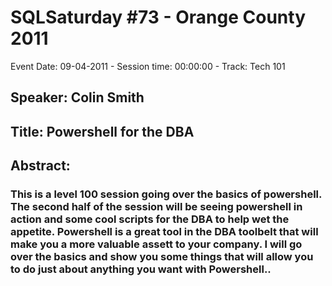# SQLSaturday #73 - Orange County 2011
Event Date: 09-04-2011 - Session time: 00:00:00 - Track: Tech 101
## Speaker: Colin Smith
## Title: Powershell for the DBA
## Abstract:
### This is a level 100 session going over the basics of powershell. The second half of the session will be seeing powershell in action and some cool scripts for the DBA to help wet the appetite. Powershell is a great tool in the DBA toolbelt that will make you a more valuable assett to your company. I will go over the basics and show you some things that will allow you to do just about anything you want with Powershell..
